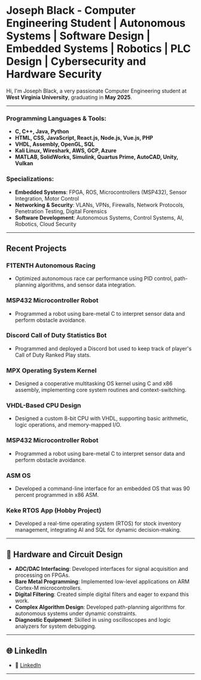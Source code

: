# Joseph Black - Computer Engineering Student | Autonomous Systems | Software Design | Embedded Systems | Robotics | PLC Design | Cybersecurity and Hardware Security

Hi, I'm Joseph Black, a very passionate Computer Engineering student at **West Virginia University**, graduating in **May 2025**.

---

### **Programming Languages & Tools:**
- **C, C++, Java, Python**  
- **HTML, CSS, JavaScript, React.js, Node.js, Vue.js, PHP**  
- **VHDL, Assembly, OpenGL, SQL**  
- **Kali Linux, Wireshark, AWS, GCP, Azure**  
- **MATLAB, SolidWorks, Simulink, Quartus Prime, AutoCAD, Unity, Vulkan**

### **Specializations:**
- **Embedded Systems**: FPGA, ROS, Microcontrollers (MSP432), Sensor Integration, Motor Control  
- **Networking & Security**: VLANs, VPNs, Firewalls, Network Protocols, Penetration Testing, Digital Forensics  
- **Software Development**: Autonomous Systems, Control Systems, AI, Robotics, Cloud Security

---
## Recent Projects

### **F1TENTH Autonomous Racing**  
- Optimized autonomous race car performance using PID control, path-planning algorithms, and sensor data integration.

### **MSP432 Microcontroller Robot**  
- Programmed a robot using bare-metal C to interpret sensor data and perform obstacle avoidance.

### **Discord Call of Duty Statistics Bot**  
- Programmed and deployed a Discord bot used to keep track of player's Call of Duty Ranked Play stats.

### **MPX Operating System Kernel**  
- Designed a cooperative multitasking OS kernel using C and x86 assembly, implementing core system routines and context-switching.

### **VHDL-Based CPU Design**  
- Designed a custom 8-bit CPU with VHDL, supporting basic arithmetic, logic operations, and memory-mapped I/O.

### **MSP432 Microcontroller Robot**  
- Programmed a robot using bare-metal C to interpret sensor data and perform obstacle avoidance.

### **ASM OS**  
- Developed a command-line interface for an embedded OS that was 90 percent programmed in x86 ASM.

### **Keke RTOS App (Hobby Project)**  
- Developed a real-time operating system (RTOS) for stock inventory management, integrating AI and SQL for dynamic decision-making.

---

## 🔧 Hardware and Circuit Design

- **ADC/DAC Interfacing**: Developed interfaces for signal acquisition and processing on FPGAs.
- **Bare Metal Programming**: Implemented low-level applications on ARM Cortex-M microcontrollers.
- **Digital Filtering**: Created simple digital filters and eager to expand this work.
- **Complex Algorithm Design**: Developed path-planning algorithms for autonomous systems under dynamic constraints.
- **Diagnostic Equipment**: Skilled in using oscilloscopes and logic analyzers for system debugging.

---


## 🌐 LinkedIn
- 🔗 [LinkedIn](https://www.linkedin.com/in/joseph-black-wvu)
---
